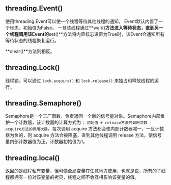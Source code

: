 ## threading.Event()

使用threading.Event可以使一个线程等待其他线程的通知， Event默认内置了一个标志，初始值为False。
一旦该线程通过**wait()**方法进入等待状态，直到另一个线程调用该Event的**set()**方法将内置标志设置为True时，该Event会通知所有等待状态的线程恢复运行。

**clear()**方法则相反。

## threading.Lock()

线程锁，可以通过 `lock.acquire()` 和 `lock.release()` 来独占和释放线程的运行。

## threading.Semaphore()

Semaphore是一个工厂函数，负责返回一个新的信号量对象。Semaphore内部维护一个计数器，该计数器的计算方式为： `初始值 + release方法的调用次数 - acquire方法的调用次数`。每次调用 acquire 方法都会使内部计数器减一，一旦计数器为负的，则 acquire 方法会被阻塞，直到其他线程调用 release 方法，使信号量内部计数器值为正。计数器初始值为1。

## threading.local()

返回的是线程私有变量，但可像全局变量在任意地方使用，也就是说，所有的子线程都拥有一份对该变量的拷贝，线程之间不会互相影响该变量的值。